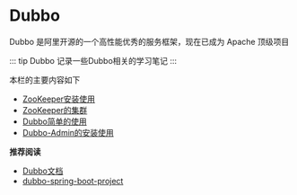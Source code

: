 # Dubbo

Dubbo 是阿里开源的一个高性能优秀的服务框架，现在已成为 Apache 顶级项目

::: tip Dubbo
记录一些Dubbo相关的学习笔记
:::

本栏的主要内容如下

* [ZooKeeper安装使用](00-ZooKeeper-Use.html)
* [ZooKeeper的集群](02-ZooKeeper-Cluster.html)
* [Dubbo简单的使用](01-Quick-Start.html)
* [Dubbo-Admin的安装使用](03-Dubbo-Admin.html)

**推荐阅读**

* [Dubbo文档](https://dubbo.apache.org/zh-cn/docs/user/quick-start.html)
* [dubbo-spring-boot-project](https://github.com/apache/dubbo-spring-boot-project)
